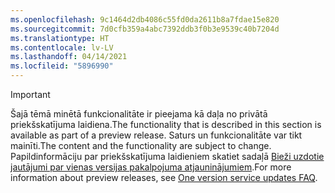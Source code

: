 ```yaml
---
ms.openlocfilehash: 9c1464d2db4086c55fd0da2611b8a7fdae15e820
ms.sourcegitcommit: 7d0cfb359a4abc7392ddb3f0b3e9539c40b7204d
ms.translationtype: HT
ms.contentlocale: lv-LV
ms.lasthandoff: 04/14/2021
ms.locfileid: "5896990"
---
```

> [!IMPORTANT]
> <span data-ttu-id="d154c-101">Šajā tēmā minētā funkcionalitāte ir pieejama kā daļa no privātā priekšskatījuma laidiena.</span><span class="sxs-lookup"><span data-stu-id="d154c-101">The functionality that is described in this section is available as part of a preview release.</span></span> <span data-ttu-id="d154c-102">Saturs un funkcionalitāte var tikt mainīti.</span><span class="sxs-lookup"><span data-stu-id="d154c-102">The content and the functionality are subject to change.</span></span> <span data-ttu-id="d154c-103">Papildinformāciju par priekšskatījuma laidieniem skatiet sadaļā [Bieži uzdotie jautājumi par vienas versijas pakalpojuma atjauninājumiem](/dynamics365/unified-operations/fin-and-ops/get-started/one-version).</span><span class="sxs-lookup"><span data-stu-id="d154c-103">For more information about preview releases, see [One version service updates FAQ](/dynamics365/unified-operations/fin-and-ops/get-started/one-version).</span></span>